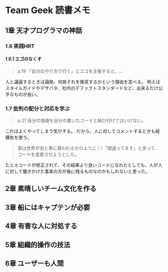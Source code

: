 # Team Geek 読書メモ

## 1章 天才プログラマの神話

### 1.6 実践HRT

#### 1.6.1 エゴのなくす

> p.19
> 「自分のやり方で行く」とエゴを主張すると、...

人と議論するときは論拠、何故それを推奨するかという理由を並べる。
例えばスタイルガイドやデザパタ、社内のデファクトスタンダードなど、出来るだけ公平なものが良い。

### 1.7 批判の配分と対応を学ぶ

> p.21
> 自分の価値を自分の書いたコードと結び付けてはいけない。

これはよくやってしまう気がする。
だから、人に対してコメントするときも結構気を使う。

> 君は世界が白と黒に買われるかのように！）「間違ってます」と言って、コードを変更させようとした。

たとえコードが修正されて、その結果より良いコードになれたとしても、人が人に対して働きかけた事実の方が後に残るものなのかもしれないと思った。

## 2章 素晴しいチーム文化を作る

## 3章 船にはキャプテンが必要

## 4章 有害な人に対処する

## 5章 組織的操作の技法

## 6章 ユーザーも人間